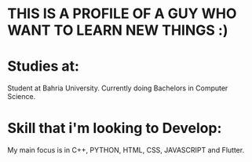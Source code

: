 # THIS IS A PROFILE OF A GUY WHO WANT TO LEARN NEW THINGS :)
<!---
ArmaghanBz/ArmaghanBz is a ✨ special ✨ repository because its `README.md` (this file) appears on your GitHub profile.
You can click the Preview link to take a look at your changes.
--->
# Studies at: 
Student at Bahria University. Currently doing Bachelors in Computer Science.
# Skill that i'm looking to Develop: 
My main focus is in C++, PYTHON, HTML, CSS, JAVASCRIPT and Flutter.

